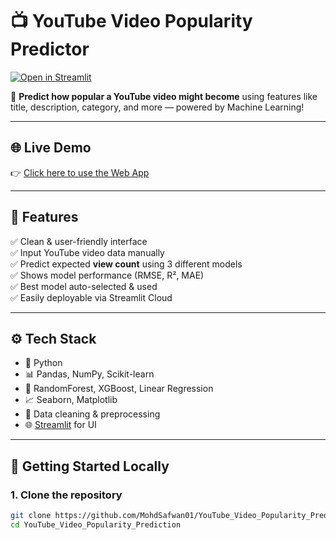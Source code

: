 # 📺 YouTube Video Popularity Predictor

[![Open in Streamlit](https://static.streamlit.io/badges/streamlit_badge_black_white.svg)](https://mohdsafwan01-youtube-video-popularity-prediction.streamlit.app)

🔮 **Predict how popular a YouTube video might become** using features like title, description, category, and more — powered by Machine Learning!

---

## 🌐 Live Demo

👉 [Click here to use the Web App]([https://mohdsafwan01-youtube-video-popularity-prediction.streamlit.app](https://youtubevideopopularityprediction-jqyhjrgfjqyz5rebmnqdiq.streamlit.app/))

---

## 📌 Features

✅ Clean & user-friendly interface  
✅ Input YouTube video data manually  
✅ Predict expected **view count** using 3 different models  
✅ Shows model performance (RMSE, R², MAE)  
✅ Best model auto-selected & used  
✅ Easily deployable via Streamlit Cloud

---

## ⚙️ Tech Stack

- 🐍 Python
- 📊 Pandas, NumPy, Scikit-learn
- 🌲 RandomForest, XGBoost, Linear Regression
- 📈 Seaborn, Matplotlib
- 🧹 Data cleaning & preprocessing
- 🌐 [Streamlit](https://streamlit.io) for UI

---

## 🚀 Getting Started Locally

### 1. Clone the repository

```bash
git clone https://github.com/MohdSafwan01/YouTube_Video_Popularity_Prediction.git
cd YouTube_Video_Popularity_Prediction
